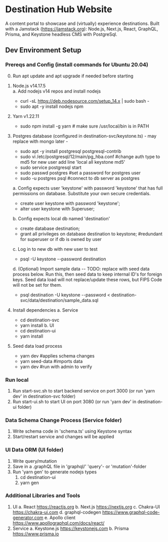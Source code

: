# Destination Hub Website
A content portal to showcase and (virtually) experience destinations. Built with a Jamstack (https://jamstack.org): Node.js, Next.js, React, GraphQL, Prisma, and Keystone headless CMS with PostgreSql.

## Dev Environment Setup

### Prereqs and Config (install commands for Ubuntu 20.04)

0. Run apt update and apt upgrade if needed before starting

1. Node.js v14.17.5  
   a. Add nodejs v14 repos and install nodejs

   - curl -sL https://deb.nodesource.com/setup_14.x | sudo bash -
   - sudo apt -y install nodejs npm

2. Yarn v1.22.11

   - sudo npm install -g yarn # make sure /usr/local/bin is in PATH

3. Postgres database (configured in destination-svc/keystone.ts) - may replace with mongo later -

   - sudo apt -y install postgresql postgresql-contrib
   - sudo vi /etc/postgresql/12/main/pg_hba.conf #change auth type to md5 for new user
     add line 'local all keystone md5'
   - sudo service postgresql start
   - sudo passwd postgres #set a password for postgres user
   - sudo -u postgres psql #connect to db server as postgres

   a. Config expects user 'keystone' with password 'keystone' that has full permissions on database.  Substitute your own secure credentials.

   - create user keystone with password 'keystone';
   - alter user keystone with Superuser;

   b. Config expects local db named 'destination'

   - create database destination;
   - grant all privileges on database destination to keystone; #redundant for superuser or if db is owned by user

   c. Log in to new db with new user to test

   - psql -U keystone --password destination

   d. (Optional) Import sample data -- TODO: replace with seed data process below.  Run this, then seed data to keep internal ID's for foreign keys.  Seed data load will not replace/update these rows, but FIPS Code will not be set for them.

   - psql destination -U keystone --password < destination-svc/data/destination/sample_data.sql

4. Install dependencies
   a. Service
   - cd destination-svc
   - yarn install
   b. UI
   - cd destination-ui
   - yarn install

5. Seed data load process
   - yarn dev  #applies schema changes
   - yarn seed-data  #imports data
   - yarn dev  #run with admin to verify

### Run local

1. Run start-svc.sh to start backend service on port 3000 (or run 'yarn dev' in destination-svc folder)
2. Run start-ui.sh to start UI on port 3080 (or run 'yarn dev' in destination-ui folder)

### Data Schema Change Process (Service folder)

1. Write schema code in 'schema.ts' using Keystone syntax
2. Start/restart service and changes will be applied

### UI Data ORM (UI folder)

1. Write query/mutation
2. Save in a .graphQL file in 'graphql/' 'query'- or 'mutation'-folder
3. Run 'yarn gen' to generate nodejs types
   1. cd destination-ui
   2. yarn gen

### Additional Libraries and Tools

1. UI
   a. React https://reactjs.org
   b. Next.js https://nextjs.org
   c. Chakra-UI https://chakra-ui.com
   d. graphql-codegen https://www.graphql-code-generator.com
   e. Apollo client https://www.apollographql.com/docs/react/
2. Service
   a. Keystone.js https://keystonejs.com
   b. Prisma https://www.prisma.io
